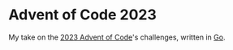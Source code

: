 # Advent of Code 2023

My take on the [2023 Advent of Code](https://adventofcode.com/2023)'s challenges, written in [Go](https://go.dev/).
